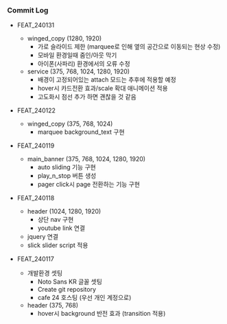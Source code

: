### Commit Log

* FEAT_240131
  * winged_copy (1280, 1920)
    * 가로 슬라이드 제한 (marquee로 인해 옆의 공간으로 이동되는 현상 수정)
    * 모바일 환경일때 줌인/아웃 막기
    * 아이폰(사파리) 환경에서의 오류 수정
  * service (375, 768, 1024, 1280, 1920)
    * 배경이 고정되어있는 attach 모드는 추후에 적용할 예정
    * hover시 카드전환 효과/scale 확대 애니메이션 적용
    * 고도화시 점선 추가 하면 괜찮을 것 같음

* FEAT_240122
  * winged_copy (375, 768, 1024)
    * marquee background_text 구현

* FEAT_240119
  * main_banner (375, 768, 1024, 1280, 1920)
    * auto sliding 기능 구현
    * play_n_stop 버튼 생성
    * pager click시 page 전환하는 기능 구현
  
* FEAT_240118
  * header (1024, 1280, 1920)
    * 상단 nav 구현
    * youtube link 연결
  * jquery 연결
  * slick slider script 적용
    
* FEAT_240117
  * 개발환경 셋팅
    * Noto Sans KR 글꼴 셋팅
    * Create git repository
    * cafe 24 호스팅 (우선 개인 계정으로) 
  * header (375, 768)
    * hover시 background 반전 효과 (transition 적용)
